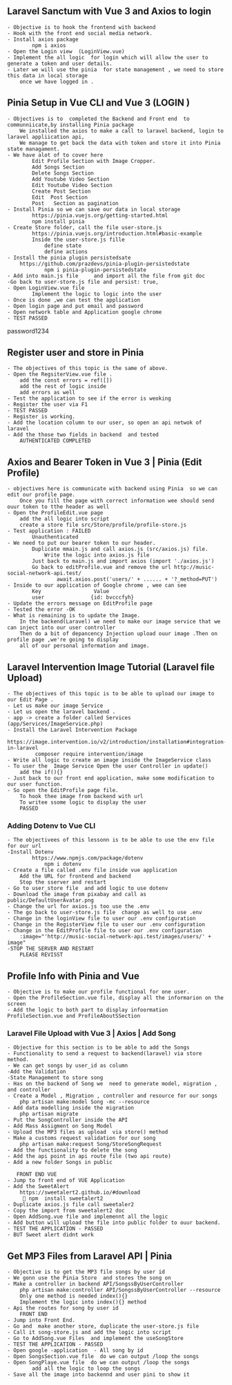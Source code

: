 ## Laravel Sanctum with Vue 3 and Axios to login
    - Objective is to hook the frontend with backend 
    - Hook with the front end social media network.
    - Install axios package
            npm i axios     
    - Open the Login view  (LoginView.vue)
    - Implement the all logic  for login which will allow the user to generate a token and user details.
    - Later we will use the pinia  for state management , we need to store this data in local storage
        once we have logged in .

## Pinia Setup in Vue CLI and Vue 3 (LOGIN )
    - Objectives is to  completed the Backend and Front end  to communniicate,by installing Pinia package
        We installed the axios to make a call to laravel backend, login to laravel appliication api,
        We manage to get back the data with token and store it into Pinia state managament.
    - We have alot of to cover here
            Edit Profile Section with Image Cropper.
            Add Songs Section
            Delete Songs Section
            Add Youtube Video Section
            Edit Youtube Video Section
            Create Post Section
            Edit  Post Section
            Post   Section as pagination 
    - Install Pinia so we can save our data in local storage
            https://pinia.vuejs.org/getting-started.html
            npm install pinia
    - Create Store folder, call the file user-store.js
            https://pinia.vuejs.org/introduction.html#basic-example
            Inside the user-store.js fille
                define state
                define actions
    - Install the pinia plugin persistedsate 
        https://github.com/prazdevs/pinia-plugin-persistedstate
                npm i pinia-plugin-persistedstate
    - Add into main.js file     and import all the file from git doc
    -Go back to user-store.js file and persist: true,
    - Open LoginView.vue file
            Implement the logic to logic into the user
    - Once is done ,we can test the application
    - Open login page and put email and password
    - Open network table and Application google chrome
    - TEST PASSED
password1234
## Register user and store in Pinia
    - The objectives of this topic is the same of above.
    - Open the RegsiterView.vue file .
        add the const errors = ref([])
        add the rest of logic inside
        add errors as well
    - Test the application to see if the error is weoking
    - Register the user via F1
    - TEST PASSED
    - Register is working.
    - Add the location column to our user, so open an api netwok of laravel
    - Add the those two fields in backend  and tested 
        AUTHENTICATED COMPLETED 

## Axios and Bearer Token in Vue 3 | Pinia  (Edit Profile)
    - objectives here is communicate with backend using Pinia  so we can edit our profile page.
        Once you fill the page with correct information wee should send ouur token to tthe header as well
    - Open the ProfileEdit.vue page 
        add the all logic into script 
        create a store file src/Store/profile/profile-store.js
    - Test application : FAILED
            Unauthenticated
    - We need to put our bearer token to our header.
            Duplicate mmain.js and call axios.js (src/axios.js) file.
                Write the logic into axios.js file 
            Just back to main.js and import axios (import './axios.js')
            Go back to editProfile.vue and remove the url http://music-social-network-api.test/
                    await.axios.post('users/' + ...... + '?_method=PUT')
    - Inside to our application of Google chrome , wee can see 
            Key                 Value
            user               {id: bvcccfyh}
    - Update the errors message on EditProfile page
    - Tested the error -OK
    - What is remaining is to update the Image.
        In the backend(Laravel) we need to make our image service that we can inject into our user controller
        Then do a bit of depancency Injection upload ouur image .Then on profile page ,we're going to display
        all of our personal information and image.

## Laravel Intervention Image Tutorial (Laravel file Upload)
    - The objectives of this topic is to be able to upload our image to our Edit Page .
    - Let us make our image Service
    - Let us open the laravel backend .
    - app -> create a folder called Services (app/Services/ImageService.php)
    - Install the Laravel Intervention Package
        https://image.intervention.io/v2/introduction/installation#integration-in-laravel
             composer require intervention/image
    - Write all logic to create an image inside the ImageService class
    - To user the  Image Service Open the user Controller in update()
        add the if(){}
    - Just back to our front end application, make some modification to our user function.
    - So open the EditProfile page file.
        To hook thee image from backend with url
        To writee ssome logic to display the user
        PASSED

### Adding Dotenv to Vue CLI
    - The objectivees of this lessonn is to be able to use the env file for our url
    -Install Dotenv
            https://www.npmjs.com/package/dotenv
                npm i dotenv
    - Create a file called .env file inside vue application
        Add the URL for frontend and backend 
        Stop the sserver and restart
    - Go to user_store file  and add logic to use dotenv
    - Download the image from pixabay and call as public/DefaultUserAvatar.png
    - Change the url for axios.js too use the .env
    - The go back to user-store.js file  change as well to use .env 
    - Change in the loginView file to user our .env configuration
    - Change in the RegisterView file to user our .env configuration
    - Change in the EditProfile file to user our .env configuration
        :image="'http://music-social-network-api.test/images/users/' + image"
    -STOP THE SERVER AND RESTART
        PLEASE REVISST
        
## Profile Info with Pinia and Vue 
    - Objective is to make our profile functional for one user.
    - Open the ProfileSection.vue file, display all the informarion on the screen
    - Add the logic to both part to display infoormation ProfileSection.vue and ProfileAboutSSection

### Laravel File Upload with Vue 3 | Axios | Add Song
    - Objective for this section is to be able to add the Songs
    - Functionality to send a request to backend(laravel) via store method.
    - We can get songs by user_id as column
    -Add the Validation
    -State Management to store song
    - Has on the backend of Song we  need to generate model, migration ,  and controller
    - Create a Model , Migration , controller and resource for our songs
        php artisan make:model Song -mc --resource 
    - Add data modelling inside the migration
        php artisan migrate  
    - Put the SongController inside the API 
    - Add Mass Assigment on Song Model
    - Upload the MP3 files as upload  via store() method
    - Make a customs request validation for our song
        php artisan make:request Song/StoreSongRequest 
    - Add the functionality to delete the song
    - Add the api point in api route file (two api route)
    - Add a new folder Songs in public

       FRONT END VUE 
    - Jump to front end of VUE Application
    - Add the SweetAlert
        https://sweetalert2.github.io/#download
          npm  install sweetalert2  
    - Duplicate axios.js file call sweetaler2
    - Copy the import from sweetalert2 doc
    - Open AddSong.vue file and implemennt all the logic
    - Add button will upload the file into public folder to ouur backend.
    - TEST THE APPLICATION - PASSED
    - BUT Sweet alert didnt work

##  Get MP3 Files from Laravel API | Pinia
    - Objective is to get the MP3 file songs by user id 
    - We gonn use the Pinia Store  and stores the song on
    - Make a controller in backend API/SongssByUserController
        php artisan make:controller API/SongssByUserController --resource
        Only one method is needed index(){}
        Implement the logic into index(){} method
    - Api the routes for song by user id
        FRONT END
    - Jump into Front End.
    - Go and  make another store, duplicate the user-store.js file 
    - Call it song-store.js and add the logic into script
    - Go to AddSong.vue Files  and implement the useSongStore
    - TEST THE APPLICATION - PASSED 
    - Open google -application  - All song by id
    - Open SongsSection.vue file  do we can output /loop the songs
    - Open SongPlaye.vue file  do we can output /loop the songs
            add all the logic to loop the songs
    - Save all the image into backennd and user pini to show it

    

    













        